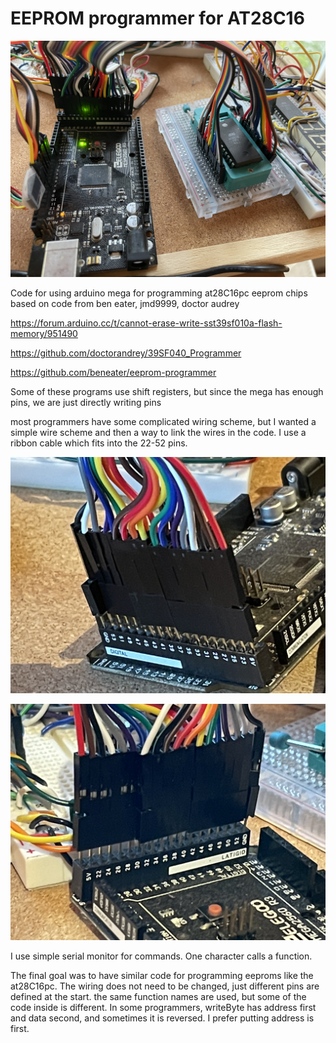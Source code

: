 # EEPROM programmer for AT28C16

![](img/IMG_2682.JPG)

Code for using arduino mega for programming at28C16pc eeprom chips
based on code from ben eater, jmd9999, doctor audrey

https://forum.arduino.cc/t/cannot-erase-write-sst39sf010a-flash-memory/951490

https://github.com/doctorandrey/39SF040_Programmer

https://github.com/beneater/eeprom-programmer

Some of these programs use shift registers, but since the mega has enough pins, we are just directly writing pins

most programmers have some complicated wiring scheme, but I wanted
a simple wire scheme and then a way to link the wires in the code.
I use a ribbon cable which fits into the 22-52 pins.

![](img/IMG_2689.JPG)

![](img/IMG_2688.JPG)

I use simple serial monitor for commands.  One character calls a function.

The final goal was to have similar code for programming eeproms like the at28C16pc.
The wiring does not need to be changed, just different pins are defined at the start.
the same function names are used, but some of the code inside is different.
In some programmers, writeByte has address first and data second, and sometimes it is reversed.
I prefer putting address is first.

